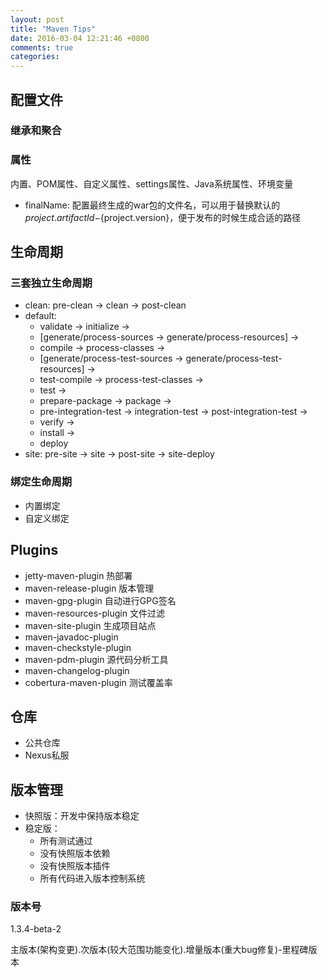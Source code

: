 ```yaml
---
layout: post
title: "Maven Tips"
date: 2016-03-04 12:21:46 +0800
comments: true
categories: 
---
```


## 配置文件

### 继承和聚合

### 属性

内置、POM属性、自定义属性、settings属性、Java系统属性、环境变量

- finalName: 配置最终生成的war包的文件名，可以用于替换默认的${project.artifactId}-${project.version}，便于发布的时候生成合适的路径


## 生命周期

### 三套独立生命周期
<!-- more -->

- clean: pre-clean -> clean -> post-clean
- default: 
    + validate -> initialize -> 
    + [generate/process-sources -> generate/process-resources] -> 
    + compile -> process-classes -> 
    + [generate/process-test-sources -> generate/process-test-resources] -> 
    + test-compile -> process-test-classes -> 
    + test -> 
    + prepare-package -> package ->
    + pre-integration-test -> integration-test -> post-integration-test ->
    + verify -> 
    + install ->
    + deploy
- site: pre-site -> site -> post-site -> site-deploy

### 绑定生命周期

- 内置绑定
- 自定义绑定


## Plugins

- jetty-maven-plugin 热部署
- maven-release-plugin 版本管理
- maven-gpg-plugin 自动进行GPG签名
- maven-resources-plugin 文件过滤
- maven-site-plugin 生成项目站点
- maven-javadoc-plugin
- maven-checkstyle-plugin
- maven-pdm-plugin 源代码分析工具
- maven-changelog-plugin
- cobertura-maven-plugin 测试覆盖率


## 仓库

- 公共仓库
- Nexus私服


## 版本管理

- 快照版：开发中保持版本稳定
- 稳定版：
    + 所有测试通过
    + 没有快照版本依赖
    + 没有快照版本插件
    + 所有代码进入版本控制系统

### 版本号

1.3.4-beta-2

主版本(架构变更).次版本(较大范围功能变化).增量版本(重大bug修复)-里程碑版本

